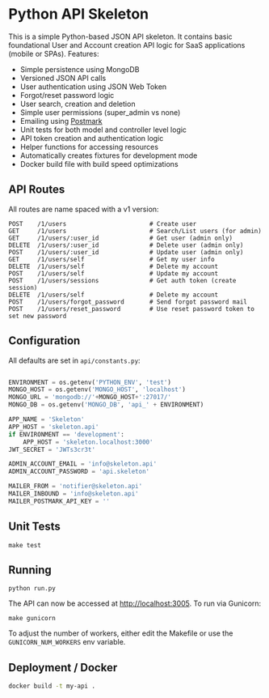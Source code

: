 
# Python API Skeleton

This is a simple Python-based JSON API skeleton. It contains basic foundational User and Account creation API logic for SaaS applications (mobile or SPAs). Features:

* Simple persistence using MongoDB
* Versioned JSON API calls
* User authentication using JSON Web Token
* Forgot/reset password logic
* User search, creation and deletion
* Simple user permissions (super_admin vs none)
* Emailing using [Postmark](http://postmarkapp.com)
* Unit tests for both model and controller level logic
* API token creation and authentication logic
* Helper functions for accessing resources
* Automatically creates fixtures for development mode
* Docker build file with build speed optimizations

## API Routes


All routes are name spaced with a v1 version:

```
POST    /1/users                       # Create user
GET     /1/users                       # Search/List users (for admin)
GET     /1/users/:user_id              # Get user (admin only)
DELETE  /1/users/:user_id              # Delete user (admin only)
POST    /1/users/:user_id              # Update user (admin only)
GET     /1/users/self                  # Get my user info
DELETE  /1/users/self                  # Delete my account
POST    /1/users/self                  # Update my account
POST    /1/users/sessions              # Get auth token (create session)
DELETE  /1/users/self                  # Delete my account
POST    /1/users/forgot_password       # Send forgot password mail
POST    /1/users/reset_password        # Use reset password token to set new password
```

## Configuration

All defaults are set in `api/constants.py`:

```python

ENVIRONMENT = os.getenv('PYTHON_ENV', 'test')
MONGO_HOST = os.getenv('MONGO_HOST', 'localhost')
MONGO_URL = 'mongodb://'+MONGO_HOST+':27017/'
MONGO_DB = os.getenv('MONGO_DB', 'api_' + ENVIRONMENT)

APP_NAME = 'Skeleton'
APP_HOST = 'skeleton.api'
if ENVIRONMENT == 'development':
    APP_HOST = 'skeleton.localhost:3000'
JWT_SECRET = 'JWTs3cr3t'

ADMIN_ACCOUNT_EMAIL = 'info@skeleton.api'
ADMIN_ACCOUNT_PASSWORD = 'api.skeleton'

MAILER_FROM = 'notifier@skeleton.api'
MAILER_INBOUND = 'info@skeleton.api'
MAILER_POSTMARK_API_KEY = ''
```

## Unit Tests

```
make test
```

## Running

```
python run.py
```

The API can now be accessed at [http://localhost:3005](http://localhost:3005). To run via Gunicorn:

```
make gunicorn
```

To adjust the number of workers, either edit the Makefile or use the `GUNICORN_NUM_WORKERS` env variable.

## Deployment / Docker

```bash
docker build -t my-api .
```

